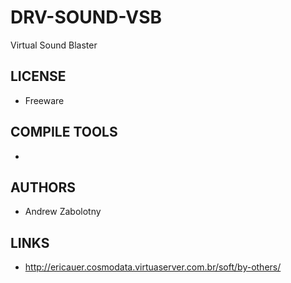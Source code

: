 # DRV-SOUND-VSB
Virtual Sound Blaster

## LICENSE
* Freeware

## COMPILE TOOLS
* 
 
## AUTHORS
* Andrew Zabolotny

## LINKS
* http://ericauer.cosmodata.virtuaserver.com.br/soft/by-others/
